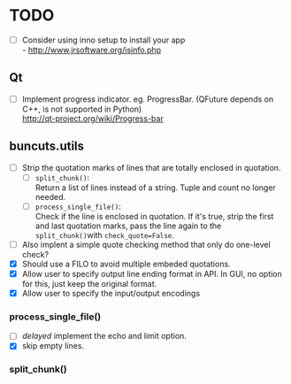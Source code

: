 TODO
====

- [ ] Consider using inno setup to install your app  
      - http://www.jrsoftware.org/isinfo.php

## Qt

- [ ] Implement progress indicator. eg. ProgressBar.
      (QFuture depends on C++, is not supported in Python)  
      http://qt-project.org/wiki/Progress-bar

## buncuts.utils

- [ ] Strip the quotation marks of lines that are
      totally enclosed in quotation.
  - [ ] `split_chunk()`:  
        Return a list of lines instead of a string.
        Tuple and count no longer needed.
  - [ ] `process_single_file()`:  
        Check if the line is enclosed in quotation.
        If it's true, strip the first and last quotation marks,
        pass the line again to the `split_chunk()`with `check_quote=False`.
- [ ] Also implent a simple quote checking method that only do one-level check?
- [x] Should use a FILO to avoid multiple embeded quotations.
- [x] Allow user to specify output line ending format in API.
      In GUI, no option for this, just keep the original format.  
- [x] Allow user to specify the input/output encodings

### process_single_file()

- [ ] _delayed_ implement the echo and limit option.
- [x] skip empty lines.

### split_chunk()

